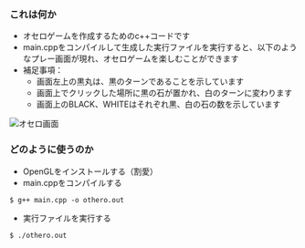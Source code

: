 

### これは何か
- オセロゲームを作成するためのc++コードです
- main.cppをコンパイルして生成した実行ファイルを実行すると、以下のようなプレー画面が現れ、オセロゲームを楽しむことができます
- 補足事項：
	- 画面左上の黒丸は、黒のターンであることを示しています
	- 画面上でクリックした場所に黒の石が置かれ、白のターンに変わります
	- 画面上のBLACK、WHITEはそれぞれ黒、白の石の数を示しています

![オセロ画面](http://drive.google.com/uc?export=view&id=1P_cAYwxzamal5cBqocgq9BQkNOUpD4V9)

### どのように使うのか
- OpenGLをインストールする（割愛）
- main.cppをコンパイルする
```
$ g++ main.cpp -o othero.out
```
- 実行ファイルを実行する

```
$ ./othero.out
```
<!--stackedit_data:
eyJoaXN0b3J5IjpbLTExNjkzMTkyODksLTE3MTMyMjk4NDcsLT
IwMDk5NjMyMiwtNzk5NzI4NjQ0LDI1NTIzNDg5OSwtODUwMTkw
ODU3LDczMDk5ODExNl19
-->
